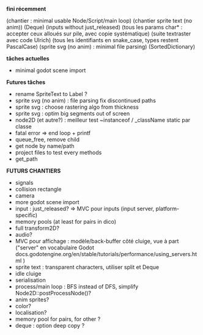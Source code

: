 **fini récemment**

(chantier : minimal usable Node/Script/main loop)
(chantier sprite text (no anim))
(Deque)
(inputs without just_released)
(tous les params char* : accepter ceux alloués sur pile, avec copie systématique)
(suite textraster avec code Ulrich)
(tous les identifiants en snake_case, types restent PascalCase)
(sprite svg (no anim) : minimal file parsing)
(SortedDictionary)


**tâches actuelles**

- minimal godot scene import

**Futures tâches**

- rename SpriteText to Label ?
- sprite svg (no anim) : file parsing fix discontinued paths
- sprite svg : choose rastering algo from thickness
- sprite svg : optim big segments out of screen
- node2D (et autre?) : meilleur test ~instanceof / _className static par classe
- fatal error => end loop + printf
- queue_free, remove child
- get node by name/path
- project files to test every methods
- get_path



**FUTURS CHANTIERS**

- signals
- collision rectangle
- camera
- more godot scene import
- input : just_released? => MVC pour inputs (input server, platform-specific)
- memory pools (at least for pairs in dico)
- full transform2D?
- audio?
- MVC pour affichage : modèle/back-buffer côté cluige, vue à part ("server" en vocabulaire Godot docs.godotengine.org/en/stable/tutorials/performance/using_servers.html )
- sprite text : transparent characters, utiliser split et Deque
- idle cluige
- serialisation
- process/main loop : BFS instead of DFS, simplify Node2D::postProcessNode()?
- anim sprites?
- color?
- localisation?
- memory pool for pairs, for other ?
- deque : option deep copy ?

